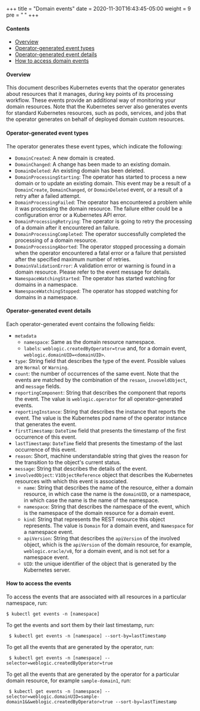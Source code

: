 +++
title = "Domain events"
date = 2020-11-30T16:43:45-05:00
weight = 9
pre = "<b> </b>"
+++

#### Contents

- [Overview](#overview)
- [Operator-generated event types](#operator-generated-event-types)
- [Operator-generated event details](#operator-generated-event-details)
- [How to access domain events](#how-to-access-the-events)

#### Overview

This document describes Kubernetes events that the operator generates about resources that it manages, during key points of its processing workflow. These events provide an additional way of monitoring your domain resources. Note that the Kubernetes server also generates events for standard Kubernetes resources, such as pods, services, and jobs that the operator generates on behalf of deployed domain custom resources.

#### Operator-generated event types

The operator generates these event types, which indicate the following:

 *  `DomainCreated`: A new domain is created.
 *  `DomainChanged`: A change has been made to an existing domain.
 *  `DomainDeleted`: An existing domain has been deleted.
 *  `DomainProcessingStarting`: The operator has started to process a new domain or to update an existing domain. This event may be a result of a `DomainCreate`, `DomainChanged`, or `DomainDeleted` event, or a result of a retry after a failed attempt.
 *  `DomainProcessingFailed`: The operator has encountered a problem while it was processing the domain resource. The failure either could be a configuration error or a Kubernetes API error.
 *  `DomainProcessingRetrying`: The operator is going to retry the processing of a domain after it encountered an failure.
 *  `DomainProcessingCompleted`:  The operator successfully completed the processing of a domain resource.
 *  `DomainProcessingAborted`:  The operator stopped processing a domain when the operator encountered a fatal error or a failure that persisted after the specified maximum number of retries.
 *  `DomainValidationError`:  A validation error or warning is found in a domain resource. Please refer to the event message for details.
 *  `NamespaceWatchingStarted`: The operator has started watching for domains in a namespace.
 *  `NamespaceWatchingStopped`: The operator has stopped watching for domains in a namespace.

#### Operator-generated event details

Each operator-generated event contains the following fields:
 *  `metadata`
    *  `namespace`:  Same as the domain resource namespace.
    *  `labels`:   `weblogic.createdByOperator=true` and, for a domain event, `weblogic.domainUID=<domainUID>`.
 *  `type`:  String field that describes the type of the event. Possible values are `Normal` or `Warning`.
 *  `count`: the number of occurrences of the same event. Note that the events are matched by the combination of the `resaon`, `invoveldObject`, and `message` fields.
 *  `reportingComponent`:  String that describes the component that reports the event. The value is `weblogic.operator` for all operator-generated events.
 *  `reportingInstance`:  String that describes the instance that reports the event. The value is the Kubernetes pod name of the operator instance that generates the event.
 *  `firstTimestamp`:  `DateTime` field that presents the timestamp of the first occurrence of this event.
 *  `lastTimestamp`:  `DateTime` field that presents the timestamp of the last occurrence of this event.
 *  `reason`:  Short, machine understandable string that gives the reason for the transition to the object's current status.
 *  `message`:  String that describes the details of the event.
 *  `involvedObject`:  `V1ObjectReference` object that describes the Kubernetes resources with which this event is associated.
    *  `name`:  String that describes the name of the resource, either a domain resource, in which case the name is the `domainUID`, or a namespace, in which case the name is the name of the namespace.
    *  `namespace`:  String that describes the namespace of the event, which is the namespace of the domain resource for a domain event.
    *  `kind`:  String that represents the REST resource this object represents. The value is `Domain` for a domain event, and `Namespace` for a namespace event.
    *  `apiVersion`:  String that describes the `apiVersion` of the involved object, which is the `apiVersion` of the domain resource, for example, `weblogic.oracle/v8`, for a domain event, and is not set for a namespace event.
    *  `UID`: the unique identifier of the object that is generated by the Kubernetes server.
    
#### How to access the events

To access the events that are associated with all resources in a particular namespace, run:

 ```none
 $ kubectl get events -n [namespace]
 ```

To get the events and sort them by their last timestamp, run:

```none
 $ kubectl get events -n [namespace] --sort-by=lastTimestamp
```

To get all the events that are generated by the operator, run:

```none
 $ kubectl get events -n [namespace] --selector=weblogic.createdByOperator=true
```

To get all the events that are generated by the operator for a particular domain resource, for example `sample-domain1`, run:

```none
 $ kubectl get events -n [namespace] --selector=weblogic.domainUID=sample-domain1&&weblogic.createdByOperator=true --sort-by=lastTimestamp
```
